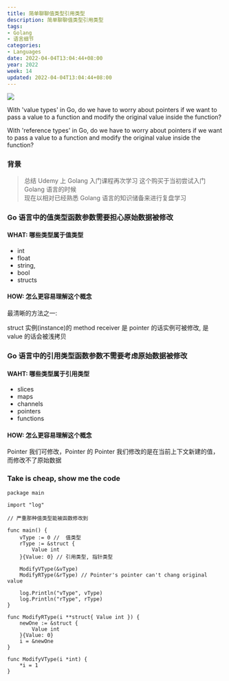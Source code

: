 ```yaml
---
title: 简单聊聊值类型引用类型
description: 简单聊聊值类型引用类型
tags:
- Golang
- 语言细节
categories:
- Languages
date: 2022-04-04T13:04:44+08:00
year: 2022
week: 14
updated: 2022-04-04T13:04:44+08:00
---
```


![](https://cdn.jsdelivr.net/gh/HaoweiCh/imgs/9362C06ADAF6AD7780134DA807B83553C8458683.webp)

With 'value types' in Go, do we have to worry about pointers if we want to pass a value to a function and modify the original value inside the function?

With 'reference types' in Go, do we have to worry about pointers if we want to pass a value to a function and modify the original value inside the function?

<!-- more -->

### 背景
> 总结 Udemy 上 Golang 入门课程再次学习 
> 这个购买于当初尝试入门 Golang 语言的时候  
> 现在以相对已经熟悉 Golang 语言的知识储备来进行复盘学习

### Go 语言中的值类型函数参数需要担心原始数据被修改

#### WHAT: 哪些类型属于值类型

* int
* float
* string,
* bool
* structs

#### HOW: 怎么更容易理解这个概念

最清晰的方法之一:

struct 实例(instance)的 method receiver 是 pointer 的话实例可被修改, 是 value 的话会被浅拷贝

### Go 语言中的引用类型函数参数不需要考虑原始数据被修改

#### WAHT: 哪些类型属于引用类型

* slices
* maps 
* channels 
* pointers
* functions

#### HOW: 怎么更容易理解这个概念

Pointer 我们可修改，Pointer 的 Pointer 我们修改的是在当前上下文新建的值，而修改不了原始数据

### Take is cheap, show me the code

```goalng
package main

import "log"

// 严重那种值类型能被函数修改到

func main() {
	vType := 0 //  值类型
	rType := &struct {
		Value int
	}{Value: 0} // 引用类型, 指针类型

	ModifyVType(&vType)
	ModifyRType(&rType) // Pointer's pointer can't chang original value

	log.Println("vType", vType)
	log.Println("rType", rType)
}

func ModifyRType(i **struct{ Value int }) {
	newOne := &struct {
		Value int
	}{Value: 0}
	i = &newOne
}

func ModifyVType(i *int) {
	*i = 1
}

```